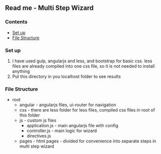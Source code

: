<h2>Read me - Multi Step Wizard </h2>
<h3>Contents</h3>
<ul>
    <li><a href = "#setup">Set up</a></li>
    <li><a href = "#files">File Structure</a></li>
</ul>
<h3 id = "setup">Set up</h3>
<ol>
    <li>I have used gulp, angularjs and less, and bootstrap for basic css. less files are already compiled into one css file, so it is not needed to install anything</li>  
    <li>Put this directory in you localhost folder to see results</li>   
</ol>
<h3 id = "files">File Structure</h3>
<ul>
    <li>root
        <ul>
            <li>angular - angularjs files, ui-router for navigation</li>
            <li>css - there are less folder for less files, compiled css files in root of this folder</li>
            <li>js - custom js files
                <ul><li>application.js - main angularjs file with config</li>
                    <li>controller.js - main logic for wizard</li>
                    <li>directives.js </li>
                </ul>
            </li>
            <li>pages - html pages - divided for convenience into separate steps in multi step wizard
            </li>
        </ul>
    </li>
</ul>
